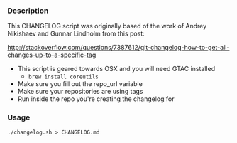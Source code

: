 ### Description

This CHANGELOG script was originally based of the work of Andrey Nikishaev and Gunnar Lindholm from this post:

http://stackoverflow.com/questions/7387612/git-changelog-how-to-get-all-changes-up-to-a-specific-tag

* This script is geared towards OSX and you will need GTAC installed
  * `brew install coreutils`
* Make sure you fill out the repo_url variable
* Make sure your repositories are using tags
* Run inside the repo you're creating the changelog for

### Usage
`./changelog.sh > CHANGELOG.md`
